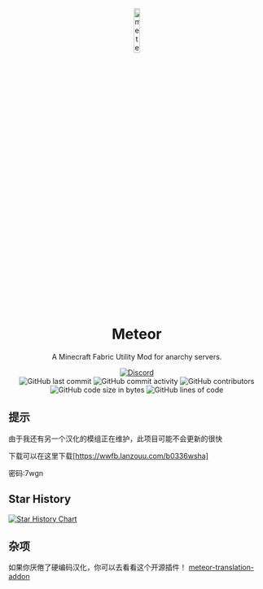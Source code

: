 
<p align="center">
<img src="https://meteorclient.com/icon.png" alt="meteor-client-logo" width="15%"/>
</p>

<h1 align="center">Meteor</h1>
<p align="center">A Minecraft Fabric Utility Mod for anarchy servers.</p>

<div align="center">
    <a href="https://discord.gg/bBGQZvd"><img src="https://img.shields.io/discord/689197705683140636?logo=discord" alt="Discord"/></a>
    <br>
    <img src="https://img.shields.io/github/last-commit/MeteorDevelopment/meteor-client" alt="GitHub last commit"/>
    <img src="https://img.shields.io/github/commit-activity/w/MeteorDevelopment/meteor-client" alt="GitHub commit activity"/>
    <img src="https://img.shields.io/github/contributors/MeteorDevelopment/meteor-client" alt="GitHub contributors"/>
    <br>
    <img src="https://img.shields.io/github/languages/code-size/MeteorDevelopment/meteor-client" alt="GitHub code size in bytes"/>
    <img src="https://tokei.rs/b1/github/MeteorDevelopment/meteor-client" alt="GitHub lines of code"/>
</div>

## 提示
由于我还有另一个汉化的模组正在维护，此项目可能不会更新的很快

下载可以在这里下载[https://wwfb.lanzouu.com/b0336wsha]

密码:7wgn

## Star History

[![Star History Chart](https://api.star-history.com/svg?repos=dingzhen-vape/MeteorCN&type=Timeline)](https://star-history.com/#dingzhen-vape/MeteorCN&Timeline)

## 杂项
如果你厌倦了硬编码汉化，你可以去看看这个开源插件！
[meteor-translation-addon](https://github.com/dingzhen-vape/meteor-translation-addon)
